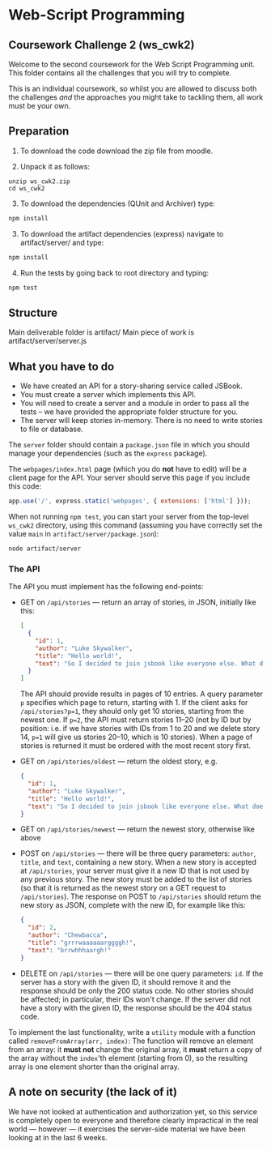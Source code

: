 # Web-Script Programming
## Coursework Challenge 2 (ws_cwk2)

Welcome to the second coursework for the Web Script Programming unit.  This folder contains all the challenges that you will try to complete.

This is an individual coursework, so whilst you are allowed to discuss both the challenges _and_ the approaches you might take to tackling them, all work must be your own.

## Preparation

1. To download the code download the zip file from moodle.

2. Unpack it as follows:
  ```shell
  unzip ws_cwk2.zip
  cd ws_cwk2
  ```

3. To download the dependencies (QUnit and Archiver) type:

  ```bash
  npm install
  ```

3. To download the artifact dependencies (express) navigate to artifact/server/ and type:

  ```bash
  npm install
  ```

4. Run the tests by going back to root directory and typing:

  ```bash
  npm test
  ```


## Structure

Main deliverable folder is artifact/ 
Main piece of work is artifact/server/server.js

## What you have to do

* We have created an API for a story-sharing service called JSBook.
* You must create a server which implements this API.
* You will need to create a server and a module in order to pass all the tests – we have provided the appropriate folder structure for you.  
* The server will keep stories in-memory.  There is no need to write stories to file or database.

The `server` folder should contain a `package.json` file in which you should manage your dependencies (such as the `express` package).

The `webpages/index.html` page (which you do **not** have to edit) will be a client page for the API. Your server should serve this page if you include this code:

```javascript
app.use('/', express.static('webpages', { extensions: ['html'] }));
```

When not running `npm test`, you can start your server from the top-level `ws_cwk2` directory, using this command (assuming you have correctly set the value `main` in `artifact/server/package.json`):

```shell
node artifact/server
```

### The API

The API you must implement has the following end-points:

 * GET on `/api/stories` — return an array of stories, in JSON, initially like this:
   ```json
   [
     {
       "id": 1,
       "author": "Luke Skywalker",
       "title": "Hello world!",
       "text": "So I decided to join jsbook like everyone else. What does one post here?"
     }
   ]
   ```

   The API should provide results in pages of 10 entries.  A query parameter `p` specifies which page to return, starting with 1.  If the client asks for `/api/stories?p=1`, they should only get 10 stories, starting from the newest one.  If `p=2`, the API must return stories 11–20 (not by ID but by position: i.e. if we have stories with IDs from 1 to 20 and we delete story 14, `p=1` will give us stories 20–10, which is 10 stories).  When a page of stories is returned it must be ordered with the most recent story first.

 * GET on `/api/stories/oldest` — return the oldest story, e.g.
   ```json
   {
     "id": 1,
     "author": "Luke Skywalker",
     "title": "Hello world!",
     "text": "So I decided to join jsbook like everyone else. What does one post here?"
   }
   ```

 * GET on `/api/stories/newest` — return the newest story, otherwise like above

 * POST on `/api/stories` — there will be three query parameters: `author`, `title`, and `text`, containing a new story. When a new story is accepted at `/api/stories`, your server must give it a new ID that is not used by any previous story. The new story must be added to the list of stories (so that it is returned as the newest story on a GET request to `/api/stories`). The response on POST to `/api/stories` should return the new story as JSON, complete with the new ID, for example like this:
   ```json
   {
     "id": 2,
     "author": "Chewbacca",
     "title": "grrrwaaaaaarggggh!",
     "text": "brrwhhhaargh!"
   }
   ```

 * DELETE on `/api/stories` — there will be one query parameters: `id`. If the server has a story with the given ID, it should remove it and the response should be only the 200 status code. No other stories should be affected; in particular, their IDs won't change. If the server did not have a story with the given ID, the response should be the 404 status code.


To implement the last functionality, write a `utility` module with a function called `removeFromArray(arr, index)`:
The function will remove an element from an array: it **must not** change the original array, it **must** return a copy of the array without the `index`'th element (starting from 0), so the resulting array is one element shorter than the original array.

## A note on security (the lack of it)
We have not looked at authentication and authorization yet, so this service is completely open to everyone and therefore clearly impractical in the real world — however — it exercises the server-side material we have been looking at in the last 6 weeks.


